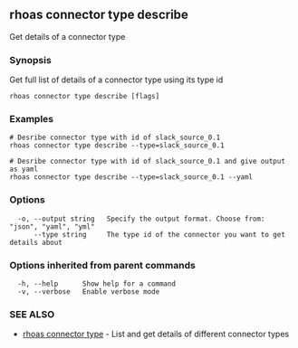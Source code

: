 ## rhoas connector type describe

Get details of a connector type

### Synopsis

Get full list of details of a connector type using its type id

```
rhoas connector type describe [flags]
```

### Examples

```
# Desribe connector type with id of slack_source_0.1
rhoas connector type describe --type=slack_source_0.1 

# Desribe connector type with id of slack_source_0.1 and give output as yaml
rhoas connector type describe --type=slack_source_0.1 --yaml 

```

### Options

```
  -o, --output string   Specify the output format. Choose from: "json", "yaml", "yml"
      --type string     The type id of the connector you want to get details about
```

### Options inherited from parent commands

```
  -h, --help      Show help for a command
  -v, --verbose   Enable verbose mode
```

### SEE ALSO

* [rhoas connector type](rhoas_connector_type.md)	 - List and get details of different connector types

